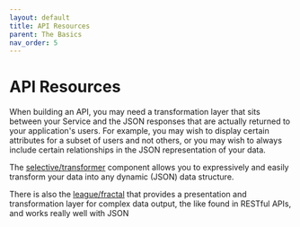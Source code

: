 ```yaml
---
layout: default
title: API Resources
parent: The Basics
nav_order: 5
---
```


# API Resources

When building an API, you may need a transformation layer that sits between 
your Service and the JSON responses that are actually returned 
to your application's users. For example, you may wish to display certain 
attributes for a subset of users and not others, or you may wish to always 
include certain relationships in the JSON representation of your data. 

The [selective/transformer](https://github.com/selective-php/transformer) component
allows you to expressively and easily transform your data into any dynamic (JSON) data structure.

There is also the [league/fractal](https://fractal.thephpleague.com/)
that provides a presentation and transformation layer for complex data output, 
the like found in RESTful APIs, and works really well with JSON

